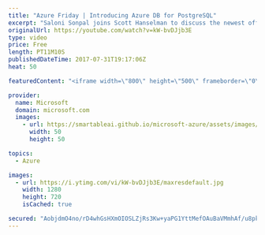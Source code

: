 ```yaml
---
title: "Azure Friday | Introducing Azure DB for PostgreSQL"
excerpt: "Saloni Sonpal joins Scott Hanselman to discuss the newest offering of the Azure Database family – Azure Database for PostgreSQL, which provides a managed database service for app development and deployment with a Postgres database in minutes and scale on the fly.  For more information, see https://azure.microsoft.com/en-us/services/postgresql/."
originalUrl: https://youtube.com/watch?v=kW-bvDJjb3E
type: video
price: Free
length: PT11M10S
publishedDateTime: 2017-07-31T19:17:06Z
heat: 50

featuredContent: "<iframe width=\"800\" height=\"500\" frameborder=\"0\" src=\"https://www.youtube.com/embed/kW-bvDJjb3E\" allow=\"accelerometer; autoplay; encrypted-media; gyroscope; picture-in-picture\" allowfullscreen></iframe>"

provider:
  name: Microsoft
  domain: microsoft.com
  images:
    - url: https://smartableai.github.io/microsoft-azure/assets/images/organizations/microsoft.com-50x50.jpg
      width: 50
      height: 50

topics:
  - Azure

images:
  - url: https://i.ytimg.com/vi/kW-bvDJjb3E/maxresdefault.jpg
    width: 1280
    height: 720
    isCached: true

secured: "AobjdmO4no/rD4whGsHXmOIOSLZjRs3Kw+yaPG1YttMefOAuBaVMmhAf/u8pkCZhPilaKQCgrTOIGM609Gm9mmdovw/0zY1c8fte8ctCeagAFrOkNpzHTNw55bOqn4gcLygxwldBXEF9rFm4rfzghb2Zx6cFGJ/vsuGF5YEUImSOS7/cM5J5KP0C0l6v6UOcYsCWw3z/ZQg1tl6cNt8wfwZDaorfki1lPQZ1JLnZNDHf6Wzxz6FtHU+Cfb5nx76L/xw5Sr5kWoFBVgaZ461HLYOUxreWFsO5ishUvBNmL3OBn0xVNHSYv/OgtS0JxEpXf+WCD7MH+3gIicqefv9dgZfzGMl4PwhbzyL9KUyy+Cb9HufiFQTXdu/DmMkRuxL7Nurr/nxkQfoan3Bd85QIRXSPxwgNLHQcJiZD6Jx7LbE=;Ym20Lm5gzk6LqUz6h4dhcw=="
---
```


